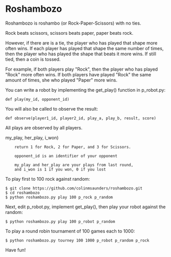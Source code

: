 Roshambozo
==========

Roshambozo is roshambo (or Rock-Paper-Scissors) with no ties.

Rock beats scissors, scissors beats paper, paper beats rock.

However, if there are is a tie, the player who has played that shape
more often wins. If each player has played that shape the same number 
of times, then the player who has played the shape that beats it more
wins. If still tied, then a coin is tossed.

For example, if both players play "Rock", then the player who
has played "Rock" more often wins. If both players have played 
"Rock" the same amount of times, she who played "Paper" more wins.

You can write a robot by implementing the get\_play() function in 
p\_robot.py:

    def play(my_id, opponent_id)

You will also be called to observe the result:

    def observe(player1_id, player2_id, play_a, play_b, result, score)

All plays are observed by all players.

my_play, her_play, i_won) 
        
        return 1 for Rock, 2 for Paper, and 3 for Scissors.
    
        opponent_id is an identifier of your opponent

        my_play and her_play are your plays from last round,
        and i_won is 1 if you won, 0 if you lost

To play first to 100 rock against random:

    $ git clone https://github.com/colinmsaunders/roshambozo.git
    $ cd roshambozo
    $ python roshambozo.py play 100 p_rock p_random

Next, edit p\_robot.py, implement get\_play(), then play your
robot against the random:

    $ python roshambozo.py play 100 p_robot p_random

To play a round robin tournament of 100 games each to 1000:
    
    $ python roshambozo.py tourney 100 1000 p_robot p_random p_rock 

Have fun!

